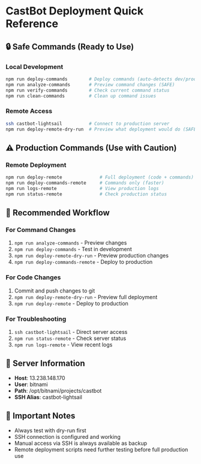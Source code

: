 # CastBot Deployment Quick Reference

## 🔒 Safe Commands (Ready to Use)

### Local Development
```bash
npm run deploy-commands        # Deploy commands (auto-detects dev/prod)
npm run analyze-commands       # Preview command changes (SAFE)
npm run verify-commands        # Check current command status
npm run clean-commands         # Clean up command issues
```

### Remote Access
```bash
ssh castbot-lightsail          # Connect to production server
npm run deploy-remote-dry-run  # Preview what deployment would do (SAFE)
```

## ⚠️ Production Commands (Use with Caution)

### Remote Deployment
```bash
npm run deploy-remote              # Full deployment (code + commands)
npm run deploy-commands-remote     # Commands only (faster)
npm run logs-remote                # View production logs
npm run status-remote              # Check production status
```

## 🎯 Recommended Workflow

### For Command Changes
1. `npm run analyze-commands` - Preview changes
2. `npm run deploy-commands` - Test in development
3. `npm run deploy-remote-dry-run` - Preview production changes
4. `npm run deploy-commands-remote` - Deploy to production

### For Code Changes
1. Commit and push changes to git
2. `npm run deploy-remote-dry-run` - Preview full deployment
3. `npm run deploy-remote` - Deploy to production

### For Troubleshooting
1. `ssh castbot-lightsail` - Direct server access
2. `npm run status-remote` - Check server status
3. `npm run logs-remote` - View recent logs

## 📍 Server Information
- **Host**: 13.238.148.170
- **User**: bitnami
- **Path**: /opt/bitnami/projects/castbot
- **SSH Alias**: castbot-lightsail

## 🚨 Important Notes
- Always test with dry-run first
- SSH connection is configured and working
- Manual access via SSH is always available as backup
- Remote deployment scripts need further testing before full production use
